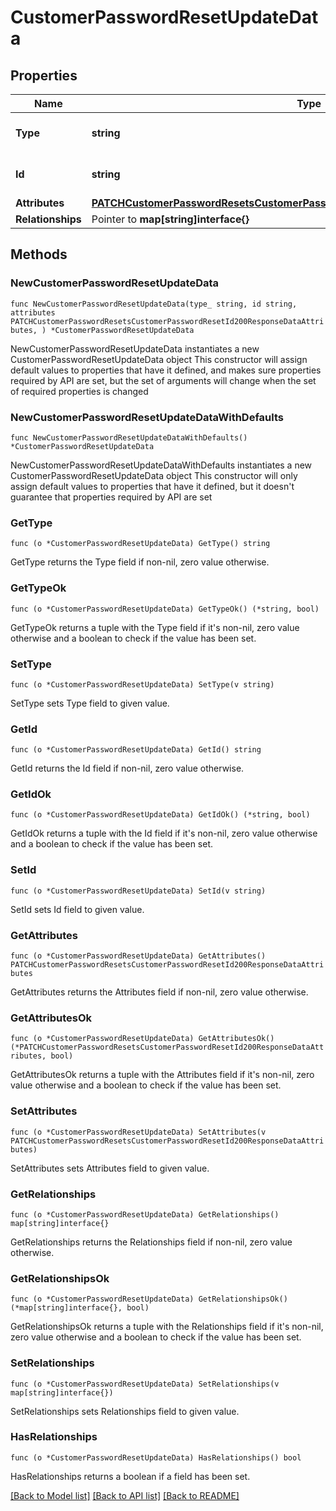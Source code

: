 # CustomerPasswordResetUpdateData

## Properties

Name | Type | Description | Notes
------------ | ------------- | ------------- | -------------
**Type** | **string** | The resource&#39;s type | 
**Id** | **string** | The resource&#39;s id | 
**Attributes** | [**PATCHCustomerPasswordResetsCustomerPasswordResetId200ResponseDataAttributes**](PATCHCustomerPasswordResetsCustomerPasswordResetId200ResponseDataAttributes.md) |  | 
**Relationships** | Pointer to **map[string]interface{}** |  | [optional] 

## Methods

### NewCustomerPasswordResetUpdateData

`func NewCustomerPasswordResetUpdateData(type_ string, id string, attributes PATCHCustomerPasswordResetsCustomerPasswordResetId200ResponseDataAttributes, ) *CustomerPasswordResetUpdateData`

NewCustomerPasswordResetUpdateData instantiates a new CustomerPasswordResetUpdateData object
This constructor will assign default values to properties that have it defined,
and makes sure properties required by API are set, but the set of arguments
will change when the set of required properties is changed

### NewCustomerPasswordResetUpdateDataWithDefaults

`func NewCustomerPasswordResetUpdateDataWithDefaults() *CustomerPasswordResetUpdateData`

NewCustomerPasswordResetUpdateDataWithDefaults instantiates a new CustomerPasswordResetUpdateData object
This constructor will only assign default values to properties that have it defined,
but it doesn't guarantee that properties required by API are set

### GetType

`func (o *CustomerPasswordResetUpdateData) GetType() string`

GetType returns the Type field if non-nil, zero value otherwise.

### GetTypeOk

`func (o *CustomerPasswordResetUpdateData) GetTypeOk() (*string, bool)`

GetTypeOk returns a tuple with the Type field if it's non-nil, zero value otherwise
and a boolean to check if the value has been set.

### SetType

`func (o *CustomerPasswordResetUpdateData) SetType(v string)`

SetType sets Type field to given value.


### GetId

`func (o *CustomerPasswordResetUpdateData) GetId() string`

GetId returns the Id field if non-nil, zero value otherwise.

### GetIdOk

`func (o *CustomerPasswordResetUpdateData) GetIdOk() (*string, bool)`

GetIdOk returns a tuple with the Id field if it's non-nil, zero value otherwise
and a boolean to check if the value has been set.

### SetId

`func (o *CustomerPasswordResetUpdateData) SetId(v string)`

SetId sets Id field to given value.


### GetAttributes

`func (o *CustomerPasswordResetUpdateData) GetAttributes() PATCHCustomerPasswordResetsCustomerPasswordResetId200ResponseDataAttributes`

GetAttributes returns the Attributes field if non-nil, zero value otherwise.

### GetAttributesOk

`func (o *CustomerPasswordResetUpdateData) GetAttributesOk() (*PATCHCustomerPasswordResetsCustomerPasswordResetId200ResponseDataAttributes, bool)`

GetAttributesOk returns a tuple with the Attributes field if it's non-nil, zero value otherwise
and a boolean to check if the value has been set.

### SetAttributes

`func (o *CustomerPasswordResetUpdateData) SetAttributes(v PATCHCustomerPasswordResetsCustomerPasswordResetId200ResponseDataAttributes)`

SetAttributes sets Attributes field to given value.


### GetRelationships

`func (o *CustomerPasswordResetUpdateData) GetRelationships() map[string]interface{}`

GetRelationships returns the Relationships field if non-nil, zero value otherwise.

### GetRelationshipsOk

`func (o *CustomerPasswordResetUpdateData) GetRelationshipsOk() (*map[string]interface{}, bool)`

GetRelationshipsOk returns a tuple with the Relationships field if it's non-nil, zero value otherwise
and a boolean to check if the value has been set.

### SetRelationships

`func (o *CustomerPasswordResetUpdateData) SetRelationships(v map[string]interface{})`

SetRelationships sets Relationships field to given value.

### HasRelationships

`func (o *CustomerPasswordResetUpdateData) HasRelationships() bool`

HasRelationships returns a boolean if a field has been set.


[[Back to Model list]](../README.md#documentation-for-models) [[Back to API list]](../README.md#documentation-for-api-endpoints) [[Back to README]](../README.md)


